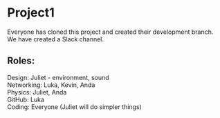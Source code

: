 # Project1

Everyone has cloned this project and created their development branch.  
We have created a Slack channel.

## Roles:  
Design: Juliet - environment, sound  
Networking: Luka, Kevin, Anda  
Physics: Juliet, Anda  
GitHub: Luka  
Coding: Everyone (Juliet will do simpler things)  
